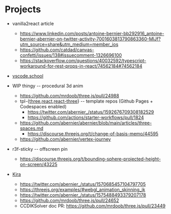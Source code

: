 # Projects

- vanilla2react article
  - https://www.linkedin.com/posts/antoine-bernier-bb292916_antoine-bernier-abernier-on-twitter-activity-7001603813790863360-MlJf?utm_source=share&utm_medium=member_ios
  - https://github.com/catdad/canvas-confetti/issues/138#issuecomment-1326696100
  - https://stackoverflow.com/questions/40032592/typescript-workaround-for-rest-props-in-react/74562184#74562184

- [vscode.school](vscode-school.md)

- WIP thingy -- procedural 3d anim
  - https://github.com/mrdoob/three.js/pull/24988
  - tpl-{[three](https://github.com/abernier/tpl-three),[react](https://github.com/abernier/tpl-react),[react-three](https://github.com/abernier/tpl-react-three)} -- template repos (Github Pages + Codespaces enabled)
    - https://twitter.com/abernier_/status/1592676709308182529
    - https://github.com/actions/starter-workflows/pull/1824
  - https://github.com/abernier/abernier/blob/main/articles/three-spaces.md
    - https://discourse.threejs.org/t/change-of-basis-memo/44595
  - https://github.com/abernier/vertex-journey
- r3f-sticky -- offscreen pin
  - https://discourse.threejs.org/t/bounding-sphere-projected-height-on-screen/43225
- [Kira](https://abernier.github.io/three.js/examples/webgl_esher.html)
  - https://twitter.com/abernier_/status/1570685457104797705
  - https://threejs.org/examples/#webgl_animation_skinning_ik
  - https://twitter.com/abernier_/status/1575488493379207178
  - https://github.com/mrdoob/three.js/pull/24652
  - CCDIKSolver doc PR: https://github.com/mrdoob/three.js/pull/23449

